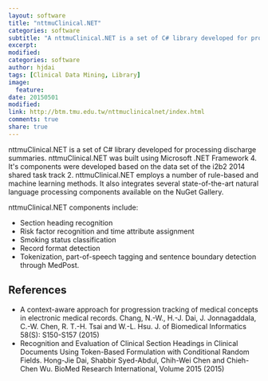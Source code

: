 ```yaml
---
layout: software
title: "nttmuClinical.NET"
categories: software
subtitle: "A nttmuClinical.NET is a set of C# library developed for processing discharge summaries."
excerpt:
modified:
categories: software
author: hjdai
tags: [Clinical Data Mining, Library]
image:
  feature:
date: 20150501
modified: 
link: http://btm.tmu.edu.tw/nttmuclinicalnet/index.html
comments: true
share: true
---
```


nttmuClinical.NET is a set of C# library developed for processing discharge summaries.
nttmuClinical.NET was built using Microsoft .NET Framework 4. It's components were developed based on the data set of the i2b2 2014 shared task track 2.
nttmuClinical.NET employs a number of rule-based and machine learning methods. It also integrates several state-of-the-art natural language processing components available on the NuGet Gallery.

nttmuClinical.NET components include:

- Section heading recognition
- Risk factor recognition and time attribute assignment
- Smoking status classification
- Record format detection
- Tokenization, part-of-speech tagging and sentence boundary detection through MedPost.

## References

- A context-aware approach for progression tracking of medical concepts in electronic medical records. Chang, N.-W., H.-J. Dai, J. Jonnagaddala, C.-W. Chen, R. T.-H. Tsai and W.-L. Hsu. J. of Biomedical Informatics 58(S): S150-S157 (2015)
- Recognition and Evaluation of Clinical Section Headings in Clinical Documents Using Token-Based Formulation with Conditional Random Fields. Hong-Jie Dai, Shabbir Syed-Abdul, Chih-Wei Chen and Chieh-Chen Wu. BioMed Research International, Volume 2015 (2015)
